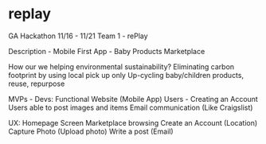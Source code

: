 # replay
GA Hackathon 11/16 - 11/21 Team 1 - rePlay
 
 Description -
 Mobile First App - Baby Products Marketplace

How our we helping environmental sustainability?
Eliminating carbon footprint by using local pick up only
Up-cycling baby/children products, reuse, repurpose


MVPs -
Devs:
Functional Website (Mobile App)
Users - Creating an Account
Users able to post images and items
Email communication (Like Craigslist)

UX:
Homepage Screen
Marketplace browsing
Create an Account (Location)
Capture Photo (Upload photo)
Write a post (Email)
